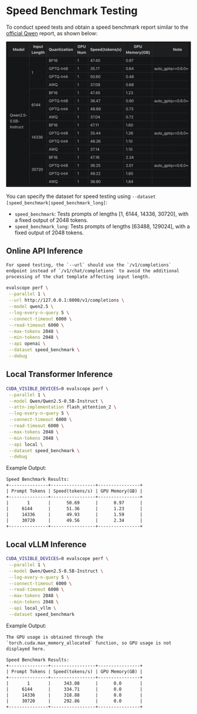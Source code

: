 # Speed Benchmark Testing

To conduct speed tests and obtain a speed benchmark report similar to the [official Qwen](https://qwen.readthedocs.io/en/latest/benchmark/speed_benchmark.html) report, as shown below:

![image](./images/qwen_speed_benchmark.png)

You can specify the dataset for speed testing using `--dataset [speed_benchmark|speed_benchmark_long]`:

- `speed_benchmark`: Tests prompts of lengths [1, 6144, 14336, 30720], with a fixed output of 2048 tokens.
- `speed_benchmark_long`: Tests prompts of lengths [63488, 129024], with a fixed output of 2048 tokens.

## Online API Inference
```{note}
For speed testing, the `--url` should use the `/v1/completions` endpoint instead of `/v1/chat/completions` to avoid the additional processing of the chat template affecting input length.
```

```bash
evalscope perf \
 --parallel 1 \
 --url http://127.0.0.1:8000/v1/completions \
 --model qwen2.5 \
 --log-every-n-query 5 \
 --connect-timeout 6000 \
 --read-timeout 6000 \
 --max-tokens 2048 \
 --min-tokens 2048 \
 --api openai \
 --dataset speed_benchmark \
 --debug
```

## Local Transformer Inference
```bash
CUDA_VISIBLE_DEVICES=0 evalscope perf \
 --parallel 1 \
 --model Qwen/Qwen2.5-0.5B-Instruct \
 --attn-implementation flash_attention_2 \
 --log-every-n-query 5 \
 --connect-timeout 6000 \
 --read-timeout 6000 \
 --max-tokens 2048 \
 --min-tokens 2048 \
 --api local \
 --dataset speed_benchmark \
 --debug
```

Example Output:
```text
Speed Benchmark Results:
+---------------+-----------------+----------------+
| Prompt Tokens | Speed(tokens/s) | GPU Memory(GB) |
+---------------+-----------------+----------------+
|       1       |      50.69      |      0.97      |
|     6144      |      51.36      |      1.23      |
|     14336     |      49.93      |      1.59      |
|     30720     |      49.56      |      2.34      |
+---------------+-----------------+----------------+
```

## Local vLLM Inference
```bash
CUDA_VISIBLE_DEVICES=0 evalscope perf \
 --parallel 1 \
 --model Qwen/Qwen2.5-0.5B-Instruct \
 --log-every-n-query 5 \
 --connect-timeout 6000 \
 --read-timeout 6000 \
 --max-tokens 2048 \
 --min-tokens 2048 \
 --api local_vllm \
 --dataset speed_benchmark 
```

Example Output:
```{tip}
The GPU usage is obtained through the `torch.cuda.max_memory_allocated` function, so GPU usage is not displayed here.
```
```text
Speed Benchmark Results:
+---------------+-----------------+----------------+
| Prompt Tokens | Speed(tokens/s) | GPU Memory(GB) |
+---------------+-----------------+----------------+
|       1       |     343.08      |      0.0       |
|     6144      |     334.71      |      0.0       |
|     14336     |     318.88      |      0.0       |
|     30720     |     292.86      |      0.0       |
+---------------+-----------------+----------------+
```